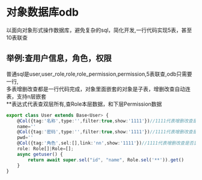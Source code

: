 # 对象数据库odb
以面向对象形式操作数据库，避免复杂的sql，简化开发,一行代码实现5表，甚至10表联查
## 举例:查用户信息，角色，权限
普通sql是user,user_role,role,role_permission,permission,5表联查,odb只需要一行,<br>
多表增删改查都是一行代码完成，对象里面嵌套的对象是子表，增删改查自动连表，支持n层嵌套<br>
**表达式代表查双层所有,查Role本层数据，和下层Permission数据
````ts
export class User extends Base<User> {
    @Col({tag:'名称',type:'',filter:true,show:'1111'})//1111代表增删改查是否显示
    name=''
    @Col({tag:'密码',type:'',filter:true,show:'1111'})//1111代表增删改查是否显示
    pwd=''
    @Col({tag:'角色',sel:[],link:'nn',show:'1111'})//1111代表增删改查是否显示
    role: Role[]|Role=[];
    async getuser() {
        return await super.sel("id", "name", Role.sel('**')).get()
    }
}
````

